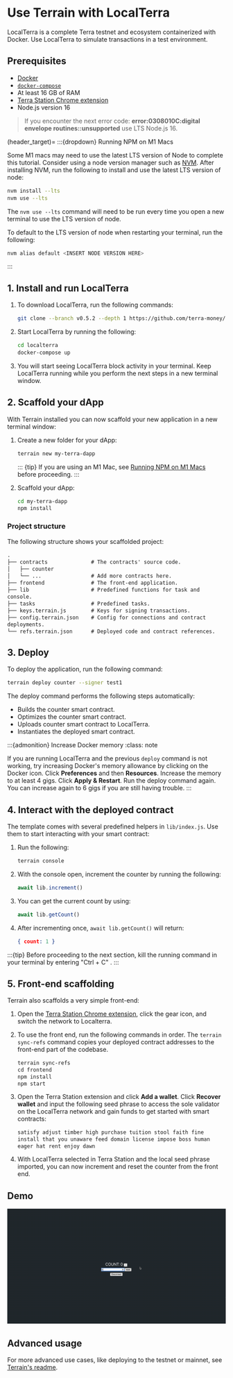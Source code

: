 # Use Terrain with LocalTerra

LocalTerra is a complete Terra testnet and ecosystem containerized with Docker. Use LocalTerra to simulate transactions in a test environment.

## Prerequisites

- [Docker](https://www.docker.com/)
- [`docker-compose`](https://github.com/docker/compose)
- At least 16 GB of RAM
- [Terra Station Chrome extension](../../../learn/terra-station/download/terra-station-extension.md)
- Node.js version 16

> If you encounter the next error code: <b>error:0308010C:digital envelope routines::unsupported</b> use LTS Node.js 16.

(header_target)=
:::{dropdown} Running NPM on M1 Macs

Some M1 macs may need to use the latest LTS version of Node to complete this tutorial. Consider using a node version manager such as [NVM](https://github.com/nvm-sh/nvm/blob/master/README.md). 
After installing NVM, run the following to install and use the latest LTS version of node:

```sh
nvm install --lts
nvm use --lts
```

The `nvm use --lts` command will need to be run every time you open a new terminal to use the LTS version of node. 

To default to the LTS version of node when restarting your terminal, run the following:

```sh
nvm alias default <INSERT NODE VERSION HERE>
```
:::

## 1. Install and run LocalTerra

1. To download LocalTerra, run the following commands:

   ```sh
   git clone --branch v0.5.2 --depth 1 https://github.com/terra-money/localterra
   ```
2. Start LocalTerra by running the following:

   ```sh
   cd localterra
   docker-compose up
   ```

3. You will start seeing LocalTerra block activity in your terminal. Keep LocalTerra running while you perform the next steps in a new terminal window.


## 2. Scaffold your dApp

With Terrain installed you can now scaffold your new application in a new terminal window:

1. Create a new folder for your dApp:

   ```sh
   terrain new my-terra-dapp
   ```
   ::: {tip}
   If you are using an M1 Mac, see [Running NPM on M1 Macs](header_target) before proceeding.
   :::

2. Scaffold your dApp:

   ```sh
   cd my-terra-dapp
   npm install
   ```

### Project structure

The following structure shows your scaffolded project:

```
.
├── contracts              # The contracts' source code.
│   ├── counter
│   └── ...                # Add more contracts here.
├── frontend               # The front-end application.
├── lib                    # Predefined functions for task and console.
├── tasks                  # Predefined tasks.
├── keys.terrain.js        # Keys for signing transactions.
├── config.terrain.json    # Config for connections and contract deployments.
└── refs.terrain.json      # Deployed code and contract references.
```

## 3. Deploy

To deploy the application, run the following command:

```sh
terrain deploy counter --signer test1
```

The deploy command performs the following steps automatically:

* Builds the counter smart contract.
* Optimizes the counter smart contract.
* Uploads counter smart contract to LocalTerra.
* Instantiates the deployed smart contract.

:::{admonition} Increase Docker memory
:class: note

If you are running LocalTerra and the previous `deploy` command is not working, try increasing Docker's memory allowance by clicking on the Docker icon. Click **Preferences** and then **Resources**. Increase the memory to at least 4 gigs. Click **Apply & Restart**. Run the deploy command again. You can increase again to 6 gigs if you are still having trouble. 
:::

## 4. Interact with the deployed contract

The template comes with several predefined helpers in `lib/index.js`. Use them to start interacting with your smart contract:

1. Run the following:

   ```sh
   terrain console
   ```

2. With the console open, increment the counter by running the following:

   ```JavaScript
   await lib.increment()
   ```

3. You can get the current count by using:

   ```JavaScript
   await lib.getCount()
   ```

4. After incrementing once, `await lib.getCount()` will return:

   ```json
   { count: 1 }
   ```

:::{tip}
Before proceeding to the next section, kill the running command in your terminal by entering "Ctrl + C" . 
:::

## 5. Front-end scaffolding

Terrain also scaffolds a very simple front-end:

1. Open the [Terra Station Chrome extension](https://chrome.google.com/webstore/detail/terra-station-wallet/aiifbnbfobpmeekipheeijimdpnlpgpp), click the gear icon, and switch the network to Localterra.

2. To use the front end, run the following commands in order. The `terrain sync-refs` command copies your deployed contract addresses to the front-end part of the codebase.

   ```
   terrain sync-refs
   cd frontend
   npm install
   npm start
   ```

3. Open the Terra Station extension and click **Add a wallet**. Click **Recover wallet** and input the following seed phrase to access the sole validator on the LocalTerra network and gain funds to get started with smart contracts:

   ```
   satisfy adjust timber high purchase tuition stool faith fine install that you unaware feed domain license impose boss human eager hat rent enjoy dawn
   ```

4. With LocalTerra selected in Terra Station and the local seed phrase imported, you can now increment and reset the counter from the front end.

## Demo

![](/img/tut_counter.gif)

## Advanced usage

For more advanced use cases, like deploying to the testnet or mainnet, see [Terrain's readme](https://github.com/terra-money/terrain#readme).

